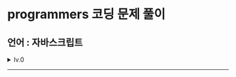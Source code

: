 # programmers 코딩 문제 풀이
## 언어 : 자바스크립트

<details><summary>lv.0
</summary>
- 01.js : 두수의 차 
- 02.js : 두수의 곱 
- 03.js : 두수의 합
- 04.js : 두수의 나눗셈 
- 05.js : 나머지 구하기 
- 06.js : 몫 구하기
- 07.js : 나이 출력 
- 08.js : 숫자 비교하기 
- 09.js : 각도기
- 10.js : 짝수의 합 
- 11.js : 배열의 평균값 
- 12.js : 양꼬치 
- 13.js : 중앙값 구하기 
- 14.js : 피자 나눠먹기(3) 
- 15.js : 최댓값 만들기(1)
- 16.js : 피자 나눠먹기(1) 
- 17.js : 배열 원소의 길이
- 18.js : 삼각형 완성의 조건(1)
- 19.js : 문자열 뒤집기 
- 20.js : 아이스 아메리카노 
- 21.js : 편지 
- 22.js : 모음 제거 
- 23.js : 배열 자르기 
- 24.js : 중복된 숫자 개수
- 25.js : 순서 쌍의 개수 
- 26.js : 짝수 홀수 개수 
- 27.js : 배열 뒤집기
- 28.js : 특정 문자 제거하기 
- 29.js : 옷가게 할인 받기 
- 30.js : 점의 위치 구하기
- 31.js : 머쓱이보다 키 큰 사람 
- 32.js : 배열 두배 만들기 
- 33.js : 배열에서 문자열 대소문자 변환하기 
- 34.js : n 번째 원소까지 
- 35.js : 소문자로 바꾸기 
- 36.js : 자릿수 더하기
- 37.js : 문자 반복 출력하기 
- 38.js : 대문자로 바꾸기 
- 39.js : 문자열 뒤의 n글자 
- 40.js : 숨어있는 숫자 덧셈(1) 
- 41.js : n의 배수 
- 42.js : 문자열 변환
- 43.js : 카운트 업 
- 44.js : n번째 원소부터 
- 45.js : n보다 커질 때까지 더하기
- 46.js : 문자열을 정수로 변환
- 47.js : 정수 찾기 
- 48.js : 짝수는 싫어요
- 49.js : 원하는 문자열 찾기 
- 50.js : 정수 부분 
- 51.js : flag에 따라 다른 값 반환하기
- 52.js : 카운트 다운
- 53.js : 조건에 맞게 수열 변환하기 1
- 54.js : 첫번째로 나오는 음수
- 55.js : 조건에 맞게 수열 변환하기 3
- 56.js : 배열 만들기 1
- 57.js : 문자열 앞의 n글자
- 58.js : 원소들의 곱과 합
- 59.js : 수 조작하기 1
- 60.js : 공배수
- 61.js : 길이에 따른 연산
- 62.js : 부분 문자열
- 63.js : 문자열 정수의 합
- 64.js : 문자 리스트를 문자열로 변환하기
- 65.js : 이어 붙인 수
- 66.js : rny_string
- 67.js : 마지막 두 원소
- 68.js : 공백으로 구분하기 1
- 69.js : 문자열 곱하기
- 70.js : 부분 문자열인지 확인하기
- 71.js : 글자 이어 붙여 문자열 만들기
- 72.js : 뒤에서 5등 위로
- 73.js : 접미사인지 확인하기
- 74.js : 조건에 맞게 수열 변환하기 3
- 75.js : 특정한 문자를 대문자로 바꾸기
- 76.js : 배열 조각하기
- 77.js : 평행
- 78.js : 옹알이(1)
- 79.js : 꼬리 문자열
- 80.js : n개 간격의 원소들
- 81.js : 접두사인지 확인하기
- 82.js : 문자열안에 문자열
- 83.js : A강조하기
- 84.js : 제곱수 판별하기
- 85.js : 주사위 게임 1
- 86.js : 더 크게 합치기
- 87.js : 문자열 바꿔서 찾기
- 88.js : 배열의 원소만큼 추가하기
- 89.js : 문자열 붙여서 출력하기
- 90.js : 홀짝 구분하기
- 91.js : 개미 군단
- 92.js : 배열의 길이에 따라 다른 연산하기
- 93.js : 공백으로 구분하기 2
- 94.js : 홀수 vs 짝수
- 95.js : 세균 증식
- 96.js : 가위 바위 보
- 97.js : 암호 해독
- 98.js : 대문자와 소문자
- 99.js : 뒤에서 5등까지
- 100.js : l로 만들기
- 101.js : 주사위의 개수
- 102.js : 최댓값 만들기 (2)
- 103.js : 직각삼각형 출력하기
  
| title1 | title2 | title3 |
| --- | --- | --- |
| 1 | 2 | 3 |
| 4 | 5 | 6 |
| 7 | 8 | 9 |

</details>

-----

